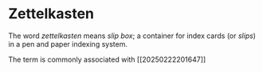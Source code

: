 # Zettelkasten

The word _zettelkasten_ means _slip box_; a container for index cards (or _slips_) in a pen and paper indexing system.

The term is commonly associated with [[20250222201647]]



